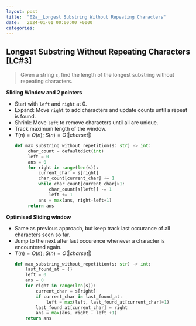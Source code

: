 ```yaml
---
layout: post
title:  "02a__Longest Substring Without Repeating Characters"
date:   2024-01-01 00:00:00 +0000
categories: 
---
```


## Longest Substring Without Repeating Characters [LC#3]
> Given a string `s`, find the length of the longest substring without repeating characters.


**Sliding Window and 2 pointers**
- Start with `left` and `right` at 0.
- Expand: Move `right` to add characters and update counts until a repeat is found.
- Shrink: Move `left` to remove characters until all are unique.
- Track maximum length of the window.
- $T(n) = O(n)$; $S(n) = O(|char set|)$
    ```python
    def max_substring_without_repetition(s: str) -> int:
         char_count = defaultdict(int)
         left = 0
         ans = 0
         for right in range(len(s)):
             current_char = s[right]
             char_count[current_char] += 1 
             while char_count[current_char]>1:
                 char_count[s[left]] -= 1 
                 left += 1
             ans = max(ans, right-left+1)
         return ans
    ```
**Optimised Sliding window**
- Same as previous approach, but keep track last occurance of all characters seen so far.
- Jump to the next after last occurence whenever a character is encountered again.
- $T(n) = O(n)$; $S(n) = O(|char set|)$
    ```python
    def max_substring_without_repetition(s: str) -> int:
        last_found_at = {}
        left = 0
        ans = 0
        for right in range(len(s)):
            current_char = s[right]
            if current_char in last_found_at:
                left = max(left, last_found_at[current_char]+1)
            last_found_at[current_char] = right
            ans = max(ans, right - left +1)
        return ans
    ```
